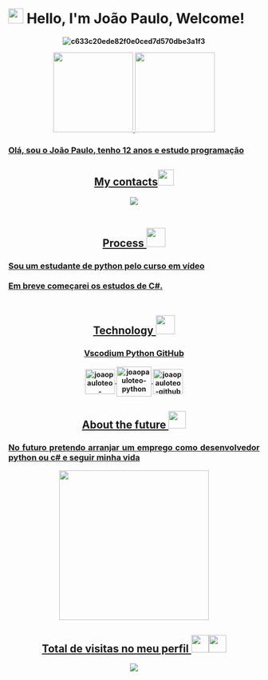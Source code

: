 <div align="justify">
  <h1><img src="https://raw.githubusercontent.com/iampavangandhi/iampavangandhi/master/gifs/Hi.gif" width="30px"> Hello, I'm João Paulo, Welcome! </h1>
  </div> <h4 align="center">
 
![c633c20ede82f0e0ced7d570dbe3a1f3](https://user-images.githubusercontent.com/70382532/138322189-2db8df52-9dcb-40a0-88a8-c365466bd33d.gif)
<div align="center">
  <a href="https://github.com/juaopauloteo">
  <img height="160em" src="[João Paulo's Stats]"https://raw.githubusercontent.com/juaopauloteo/github-stats/master/generated/overview.svg#gh-dark-mode-only"
/>
    
  <img height="160em" src="https://github-readme-stats.vercel.app/api/top-langs/?username=joaopauloteo&layout=compact&langs_count=7&theme=outrun"/>
</div>
<h3 align="justify">
 Olá, sou o João Paulo, tenho 12 anos e estudo programação  </h3>
<div align="center">
  
   ## My contacts<img src="https://github.com/TheDudeThatCode/TheDudeThatCode/blob/master/Assets/Handshake.gif" height="32px">
  
  </div>
  <div align="center">
<a href = "mailto:joaopauloteo@riseup.net"><img src="https://imgs.search.brave.com/MfvmDeILy15TCgXnUyVHxhkLkl4UuZpsOlCqhektYfc/rs:fit:689:174:1/g:ce/aHR0cHM6Ly9yaXNl/dXAubmV0L2Fib3V0/LXVzL2ltYWdlcy9y/aXNldXAubmV0LWlu/bGluZS5zdmc.svg" </a> 
    </div>
 
   <div align="center">
     <br>
      
  ## Process <img src="https://user-images.githubusercontent.com/88908428/148150018-84f67988-9fe2-41b6-b554-21f1e624a317.gif" height="38px" >

    
</div>
  <h3 align="justify">
  Sou um estudante de python pelo curso em vídeo
  <br>
  <br>
  Em breve começarei os estudos de C#.
  <br>
  <br>
  </h3>
      
  <div style="display: inline_block" align="center">
  
  ## Technology <img src="https://user-images.githubusercontent.com/88908428/148150189-d4f83f7a-2ebb-4e8f-97c9-dc1f715e8aee.gif" height="38px">
 <h3>
Vscodium
Python
GitHub
    </h3>
 <img align="center" alt="joaopauloteo-vscodium" height="50" width="60" src="https://avatars.githubusercontent.com/u/40338071?s=200&v=4">
 <img align="center" alt="joaopauloteo-python" height="60" width="70" src="https://www.python.org/static/community_logos/python-logo-inkscape.svg">
   <img align="center" alt="joaopauloteo-github" height="50" width="60" src="https://cdns.iconmonstr.com/wp-content/releases/preview/2012/240/iconmonstr-github-2.png">
 
  <div align="center">
    
  ## About the future <img src="https://github.com/TheDudeThatCode/TheDudeThatCode/blob/master/Assets/Earth.gif" width="35px">

 </div>
  
<h3 align="justify">
No futuro pretendo arranjar um emprego como desenvolvedor python ou c# e seguir minha vida  </h3>
    
<div>
  <div align="center">
  <img src="https://user-images.githubusercontent.com/88908428/144766657-52386c96-2e59-4d19-a289-e0278b1d4101.jpg" width="300px" />
  </div>
 <div align="center">
  
 ## Total de visitas no meu perfil <img src="https://user-images.githubusercontent.com/88908428/148150331-4a66edea-da15-4eed-b9a0-309e71bd9a50.gif" width="35px"><img src="https://user-images.githubusercontent.com/88908428/148150331-4a66edea-da15-4eed-b9a0-309e71bd9a50.gif" width="35px">
 <p align="center"> <img alingn="center" src="https://profile-counter.glitch.me/joaopauloteo/count.svg" />
   
 </p>
     </div>
  </div>
    
  
  
